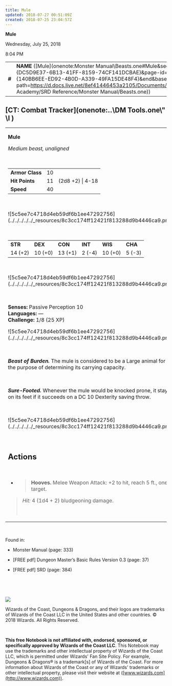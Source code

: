 ```yaml
---
title: Mule
updated: 2018-07-27 00:51:09Z
created: 2018-07-25 23:04:57Z
---
```


**Mule**

Wednesday, July 25, 2018

8:04 PM

|        |                                                                                                                                                                                                                                                                                        |        |        |        |     |       |       |
|--------|----------------------------------------------------------------------------------------------------------------------------------------------------------------------------------------------------------------------------------------------------------------------------------------|--------|--------|--------|-----|-------|-------|
| **\#** | **NAME** ([Mule](onenote:Monster Manual\\Beasts.one#Mule&section-id={DC5D9E37-6B13-41FF-8159-74CF141DCBAE}&page-id={140BB6EE-ED92-4B0D-A339-49FA15DE48F4}&end&base-path=https://d.docs.live.net/8ef41446453a2105/Documents/Adventure Academy/SRD Reference/Monster Manual/Beasts.one)) | **10** | **11** | **11** | \-  | Notes | 25 XP |

## [CT: Combat Tracker](onenote:..\\DM Tools.one\\" \l )

<table><tbody><tr class="odd"><td><p><strong>Mule</strong></p><p><em>Medium beast, unaligned</em></p><p> </p><table><tbody><tr class="odd"><td><strong>Armor Class</strong></td><td>10</td><td> </td></tr><tr class="even"><td><strong>Hit Points</strong></td><td>11</td><td>(2d8 +2) | 4-18</td></tr><tr class="odd"><td><strong>Speed</strong></td><td>40</td><td> </td></tr></tbody></table><p> </p><p>![5c5ee7c4718d4eb59df6b1ee47292756](../../../../../_resources/8c3cc174ff12421f813288d9b4446ca9.png)</p><p> </p><table><tbody><tr class="odd"><td><strong>STR</strong></td><td><strong>DEX</strong></td><td><strong>CON</strong></td><td><strong>INT</strong></td><td><strong>WIS</strong></td><td><strong>CHA</strong></td></tr><tr class="even"><td>14 (+2)</td><td>10 (+0)</td><td>13 (+1)</td><td>2 (-4)</td><td>10 (+0)</td><td>5 (-3)</td></tr></tbody></table><p> </p><p>![5c5ee7c4718d4eb59df6b1ee47292756](../../../../../_resources/8c3cc174ff12421f813288d9b4446ca9.png)</p><p> </p><p><strong>Senses:</strong> Passive Perception 10<br />
<strong>Languages:</strong> —<br />
<strong>Challenge:</strong> 1/8 (25 XP)</p><p>![5c5ee7c4718d4eb59df6b1ee47292756](../../../../../_resources/8c3cc174ff12421f813288d9b4446ca9.png)</p><p> </p><p><em><strong>Beast of Burden.</strong></em> The mule is considered to be a Large animal for the purpose of determining its carrying capacity.</p><p> </p><p><em><strong>Sure-Footed.</strong></em> Whenever the mule would be knocked prone, it stays on its feet if it succeeds on a DC 10 Dexterity saving throw.</p><p> </p><p>![5c5ee7c4718d4eb59df6b1ee47292756](../../../../../_resources/8c3cc174ff12421f813288d9b4446ca9.png)</p><p> </p><h2 id="actions"><strong>Actions</strong></h2><p> </p><ul><li><blockquote><p><strong>Hooves.</strong> Melee Weapon Attack: +2 to hit, reach 5 ft., one target.</p></blockquote></li></ul><blockquote><p><em>Hit:</em> 4 (1d4 + 2) bludgeoning damage.</p><p> </p></blockquote></td></tr></tbody></table>

 

Found in:

-   Monster Manual (page: 333)

-   \[FREE pdf\] Dungeon Master’s Basic Rules Version 0.3 (page: 37)

-   \[FREE pdf\] SRD (page: 384)

 

 

![](tmp\media\image2.png)

Wizards of the Coast, Dungeons & Dragons, and their logos are trademarks of Wizards of the Coast LLC in the United States and other countries. © 2018 Wizards. All Rights Reserved.

 

**This free Notebook is not affiliated with, endorsed, sponsored, or specifically approved by Wizards of the Coast LLC**. This Notebook may use the trademarks and other intellectual property of Wizards of the Coast LLC, which is permitted under Wizards' Fan Site Policy. For example, Dungeons & Dragons® is a trademark\[s\] of Wizards of the Coast. For more information about Wizards of the Coast or any of Wizards' trademarks or other intellectual property, please visit their website at ([www.wizards.com](http://www.wizards.com)).
